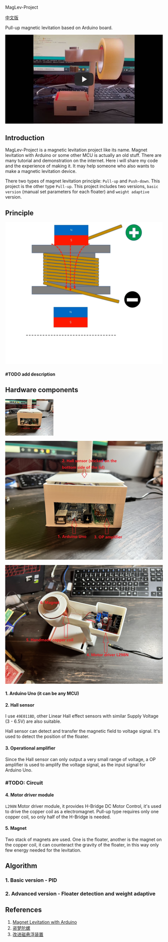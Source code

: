 MagLev-Project

[中文版](https://github.com/xiaochutan123l/MagLev-Project/blob/main/docs/%E4%B8%8A%E6%8B%89%E5%BC%8F%E7%A3%81%E6%82%AC%E6%B5%AE.md)

Pull-up magnetic levitation based on Arduino board.

[![Watch the video](https://github.com/xiaochutan123l/MagLev-Project/blob/main/images/youtube.jpg)](https://youtu.be/WY3Qidg5Ipc)

## Introduction

MagLev-Project is a magnetic levitation project like its name.  Magnet levitation with Arduino or some other MCU is actually an old stuff. There are many tutorial and demonstration on the internet. Here i will share my code and the experience of making it. It may help someone who also wants to make a magnetic levitation device. 

There two types of magnet levitation principle: `Pull-up` and `Push-down`. This project is the other type `Pull-up`. This project includes two versions, `basic version` (manual set parameters for each floater) and `weight adaptive` version.



## Principle

![](https://github.com/xiaochutan123l/MagLev-Project/blob/main/images/principle.gif)

#### #TODO add description



## Hardware components

<img src="https://github.com/xiaochutan123l/MagLev-Project/blob/main/images/bottom-biew2.JPG" style="zoom:15%;" />



![](https://github.com/xiaochutan123l/MagLev-Project/blob/main/images/bottom-biew2.JPG)

![](https://github.com/xiaochutan123l/MagLev-Project/blob/main/images/top-view2.jpg)

#### 1. Arduino Uno (it can be any MCU)

#### 2. Hall sensor

I use `49E011BD`, other Linear Hall effect sensors with similar Supply Voltage (3 - 6.5V) are also suitable.

Hall sensor can detect and transfer the magnetic field to voltage signal. It's used to detect the position of the floater.

#### 3. Operational amplifier

Since the Hall sensor can only output a very small range of voltage, a OP amplifier is used to amplify the voltage signal, as the input signal for Arduino Uno.

### #TODO: Circuit

#### 4. Motor driver module

 `L298N` Motor driver module, it provides H-Bridge DC Motor Control, it's used to drive the copper coil as a electromagnet. Pull-up type requires only one copper coil, so only half of the H-Bridge is needed.

#### 5. Magnet

Two stack of magnets are used. One is the floater, another is the magnet on the copper coil, it can counteract the gravity of the floater, in this way only few energy needed for the levitation. 



## Algorithm

### 1. Basic version - PID

### 2. Advanced version - Floater detection and weight adaptive



## References

1. [Magnet Levitation with Arduino](https://create.arduino.cc/projecthub/jsirgado/magnet-levitation-with-arduino-eeeee4)
2. [盗梦陀螺](http://www.diy-robots.com/?page_id=685)
3. [改进磁悬浮装置](http://www.pengzhihui.xyz/2018/05/08/maglev/)
